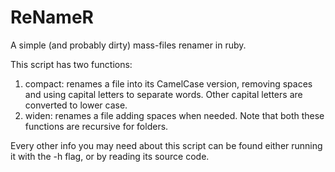 # ReNameR
A simple (and probably dirty) mass-files renamer in ruby.

This script has two functions:
 1. compact: renames a file into its CamelCase version, removing spaces and
    using capital letters to separate words. Other capital letters are
    converted to lower case.
 2. widen: renames a file adding spaces when needed.
Note that both these functions are recursive for folders.

Every other info you may need about this script can be found either running it
with the -h flag, or by reading its source code.


